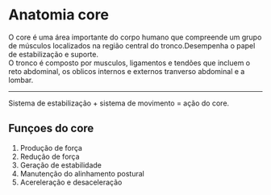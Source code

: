 # Anatomia core
O core é uma área importante do corpo humano que compreende um grupo de músculos localizados na região central do tronco.Desempenha o papel de estabilização e suporte.\
O tronco é composto por musculos, ligamentos e tendões que incluem o reto abdominal, os oblicos internos e externos tranverso abdominal e a lombar.

--------
Sistema de estabilização + sistema de movimento = ação do core.

## Funçoes do core
1. Produção de força 
2. Redução de força
3. Geração de estabilidade
4. Manutenção do alinhamento postural
5. Acereleração e desaceleração